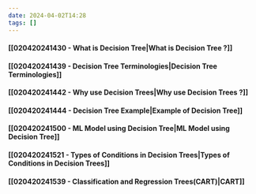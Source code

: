 ```yaml
---
date: 2024-04-02T14:28
tags: []
---
```

#### [[020420241430 - What is Decision Tree|What is Decision Tree ?]]
#### [[020420241439 - Decision Tree Terminologies|Decision Tree Terminologies]]
#### [[020420241442 - Why use Decision Trees|Why use Decision Trees ?]]
#### [[020420241444 - Decision Tree Example|Example of Decision Tree]]
#### [[020420241500 - ML Model using Decision Tree|ML Model using Decision Tree]]
#### [[020420241521 - Types of Conditions in Decision Trees|Types of Conditions in Decision Trees]]
#### [[020420241539 - Classification and Regression Trees(CART)|CART]]
